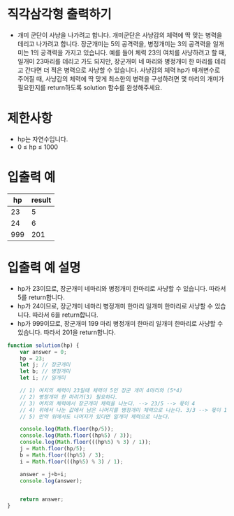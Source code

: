# 직각삼각형 출력하기
- 개미 군단이 사냥을 나가려고 합니다. 개미군단은 사냥감의 체력에 딱 맞는 병력을 데리고 나가려고 합니다. 장군개미는 5의 공격력을, 병정개미는 3의 공격력을 일개미는 1의 공격력을 가지고 있습니다. 예를 들어 체력 23의 여치를 사냥하려고 할 때, 일개미 23마리를 데리고 가도 되지만, 장군개미 네 마리와 병정개미 한 마리를 데리고 간다면 더 적은 병력으로 사냥할 수 있습니다. 사냥감의 체력 hp가 매개변수로 주어질 때, 사냥감의 체력에 딱 맞게 최소한의 병력을 구성하려면 몇 마리의 개미가 필요한지를 return하도록 solution 함수를 완성해주세요.

# 제한사항
- hp는 자연수입니다. 
- 0 ≤ hp ≤ 1000

# 입출력 예
| hp | result |
| -- | ------ |
| 23 | 5 |
| 24 | 6 |
| 999 | 201 |

# 입출력 예 설명
- hp가 23이므로, 장군개미 네마리와 병정개미 한마리로 사냥할 수 있습니다. 따라서 5를 return합니다.
- hp가 24이므로, 장군개미 네마리 병정개미 한마리 일개미 한마리로 사냥할 수 있습니다. 따라서 6을 return합니다.
- hp가 999이므로, 장군개미 199 마리 병정개미 한마리 일개미 한마리로 사냥할 수 있습니다. 따라서 201을 return합니다.

```javascript
function solution(hp) {
    var answer = 0;
    hp = 23;
    let j; // 장군개미
    let b; // 병정개미
    let i; // 일개미

    // 1) 여치의 체력이 23일때 체력이 5인 장군 개미 4마리와 (5*4)
    // 2) 병정개미 한 마리가(3) 필요하다.
    // 3) 여치의 체력에서 장군개미 채력을 나눈다. --> 23/5 --> 몫이 4
    // 4) 위에서 나눈 값에서 남은 나머지를 병정개미 체력으로 나눈다. 3/3 --> 몫이 1
    // 5) 만약 위에서도 나머지가 있다면 일개미 체력으로 나눈다.

    console.log(Math.floor(hp/5));
    console.log(Math.floor((hp%5) / 3));
    console.log(Math.floor(((hp%5) % 3) / 1));
    j = Math.floor(hp/5);
    b = Math.floor((hp%5) / 3);
    i = Math.floor(((hp%5) % 3) / 1);

    answer = j+b+i;
    console.log(answer);


    return answer;
}
```